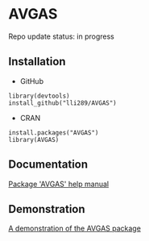 # AVGAS

Repo update status: in progress

## Installation
* GitHub
```{r}
library(devtools)
install_github("lli289/AVGAS")
```

* CRAN
```{r}
install.packages("AVGAS")
library(AVGAS)
```
## Documentation
[Package 'AVGAS' help manual](https://github.com/lli289/AVGAS/blob/main/AVGAS.pdf)

## Demonstration
[A demonstration of the AVGAS package]()
